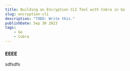 ```yaml
---
title: Building an Encryption CLI Tool with Cobra in Go
slug: encryption-cli
description: "TODO: Write this."
publishDate: Sep 30 2023
tags:
    - Go
    - Cobra
---
```

### EEEE

sdfsdfs
